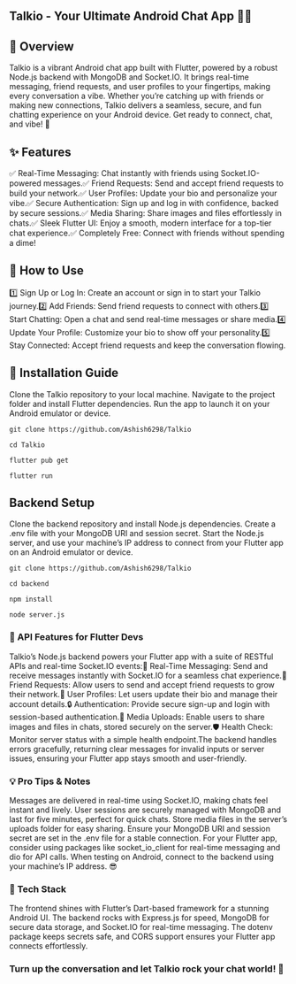 
## Talkio - Your Ultimate Android Chat App 💬🚀

## 📌 Overview
Talkio is a vibrant Android chat app built with Flutter, powered by a robust Node.js backend with MongoDB and Socket.IO. It brings real-time messaging, friend requests, and user profiles to your fingertips, making every conversation a vibe. Whether you’re catching up with friends or making new connections, Talkio delivers a seamless, secure, and fun chatting experience on your Android device. Get ready to connect, chat, and vibe! 🎉  

## ✨ Features
✅ Real-Time Messaging: Chat instantly with friends using Socket.IO-powered messages.✅ Friend Requests: Send and accept friend requests to build your network.✅ User Profiles: Update your bio and personalize your vibe.✅ Secure Authentication: Sign up and log in with confidence, backed by secure sessions.✅ Media Sharing: Share images and files effortlessly in chats.✅ Sleek Flutter UI: Enjoy a smooth, modern interface for a top-tier chat experience.✅ Completely Free: Connect with friends without spending a dime!  


## 🚀 How to Use
1️⃣ Sign Up or Log In: Create an account or sign in to start your Talkio journey.2️⃣ Add Friends: Send friend requests to connect with others.3️⃣ Start Chatting: Open a chat and send real-time messages or share media.4️⃣ Update Your Profile: Customize your bio to show off your personality.5️⃣ Stay Connected: Accept friend requests and keep the conversation flowing.  

## 🔧 Installation Guide

Clone the Talkio repository to your local machine. Navigate to the project folder and install Flutter dependencies. Run the app to launch it on your Android emulator or device.  
```
git clone https://github.com/Ashish6298/Talkio
```
    cd Talkio
```
flutter pub get
```
    flutter run

## Backend Setup
Clone the backend repository and install Node.js dependencies. Create a .env file with your MongoDB URI and session secret. Start the Node.js server, and use your machine’s IP address to connect from your Flutter app on an Android emulator or device.  
```
git clone https://github.com/Ashish6298/Talkio
```
    cd backend
```
npm install
```
    node server.js

### 🎤 API Features for Flutter Devs
Talkio’s Node.js backend powers your Flutter app with a suite of RESTful APIs and real-time Socket.IO events:💬 Real-Time Messaging: Send and receive messages instantly with Socket.IO for a seamless chat experience.🤝 Friend Requests: Allow users to send and accept friend requests to grow their network.📝 User Profiles: Let users update their bio and manage their account details.🔒 Authentication: Provide secure sign-up and login with session-based authentication.📸 Media Uploads: Enable users to share images and files in chats, stored securely on the server.🛡️ Health Check: Monitor server status with a simple health endpoint.The backend handles errors gracefully, returning clear messages for invalid inputs or server issues, ensuring your Flutter app stays smooth and user-friendly.  

### 💡 Pro Tips & Notes
Messages are delivered in real-time using Socket.IO, making chats feel instant and lively. User sessions are securely managed with MongoDB and last for five minutes, perfect for quick chats. Store media files in the server’s uploads folder for easy sharing. Ensure your MongoDB URI and session secret are set in the .env file for a stable connection. For your Flutter app, consider using packages like socket_io_client for real-time messaging and dio for API calls. When testing on Android, connect to the backend using your machine’s IP address. 😎  

### 🧰 Tech Stack
The frontend shines with Flutter’s Dart-based framework for a stunning Android UI. The backend rocks with Express.js for speed, MongoDB for secure data storage, and Socket.IO for real-time messaging. The dotenv package keeps secrets safe, and CORS support ensures your Flutter app connects effortlessly.  

### Turn up the conversation and let Talkio rock your chat world! 💬
